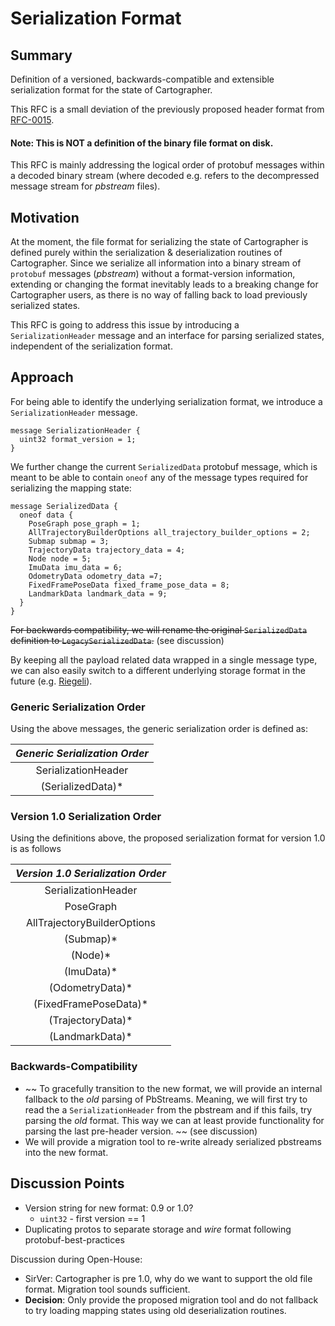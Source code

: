 # Serialization Format

## Summary

[summary]: #summary

Definition of a versioned, backwards-compatible and extensible serialization
format for the state of Cartographer.

This RFC is a small deviation of the previously proposed header format from
[RFC-0015](https://github.com/googlecartographer/rfcs/blob/master/text/0015-serialization-header.md).

#### Note: This is **NOT** a definition of the binary file format on disk.

This RFC is mainly addressing the logical order of protobuf messages within a
decoded binary stream (where decoded e.g. refers to the decompressed message
stream for *pbstream* files).

## Motivation

[motivation]: #motivation

At the moment, the file format for serializing the state of Cartographer is
defined purely within the serialization & deserialization routines of
Cartographer. Since we serialize all information into a binary stream of
`protobuf` messages (*pbstream*) without a format-version information, extending
or changing the format inevitably leads to a breaking change for Cartographer
users, as there is no way of falling back to load previously serialized states.

This RFC is going to address this issue by introducing a `SerializationHeader`
message and an interface for parsing serialized states, independent of the
serialization format.

## Approach

[approach]: #approach

For being able to identify the underlying serialization format, we introduce a
`SerializationHeader` message.

```
message SerializationHeader {
  uint32 format_version = 1;
}
```

We further change the current `SerializedData` protobuf message, which is meant
to be able to contain `oneof` any of the message types required for serializing
the mapping state:

```
message SerializedData {
  oneof data {
    PoseGraph pose_graph = 1;
    AllTrajectoryBuilderOptions all_trajectory_builder_options = 2;
    Submap submap = 3;
    TrajectoryData trajectory_data = 4;
    Node node = 5;
    ImuData imu_data = 6;
    OdometryData odometry_data =7;
    FixedFramePoseData fixed_frame_pose_data = 8;
    LandmarkData landmark_data = 9;
  }
}
```

~~For backwards compatibility, we will rename the original `SerializedData`
definition to `LegacySerializedData`.~~ (see discussion)

By keeping all the payload related data wrapped in a single message type, we can
also easily switch to a different underlying storage format in the future (e.g.
[Riegeli](https://github.com/google/riegeli/)).

### Generic Serialization Order

Using the above messages, the generic serialization order is defined as:

*Generic Serialization Order* |
:---------------------------: |
SerializationHeader           |
(SerializedData)*             |

### Version 1.0 Serialization Order

Using the definitions above, the proposed serialization format for version 1.0
is as follows

*Version 1.0 Serialization Order* |
:-------------------------------: |
SerializationHeader               |
PoseGraph                         |
AllTrajectoryBuilderOptions       |
(Submap)\*                        |
(Node)\*                          |
(ImuData)\*                       |
(OdometryData)\*                  |
(FixedFramePoseData)\*            |
(TrajectoryData)\*                |
(LandmarkData)\*                  |

### Backwards-Compatibility

*   ~~ To gracefully transition to the new format, we will provide an internal
    fallback to the *old* parsing of PbStreams. Meaning, we will first try to
    read the a `SerializationHeader` from the pbstream and if this fails, try
    parsing the *old* format. This way we can at least provide functionality for
    parsing the last pre-header version. ~~ (see discussion)
*   We will provide a migration tool to re-write already serialized pbstreams
    into the new format.

## Discussion Points

[discussion]: #discussion

*   Version string for new format: 0.9 or 1.0?
    -   `uint32` - first version == 1
*   Duplicating protos to separate storage and *wire* format following
    protobuf-best-practices

Discussion during Open-House:

*   SirVer: Cartographer is pre 1.0, why do we want to support the old file
    format. Migration tool sounds sufficient.
*   **Decision**: Only provide the proposed migration tool and do not fallback
    to try loading mapping states using old deserialization routines.
